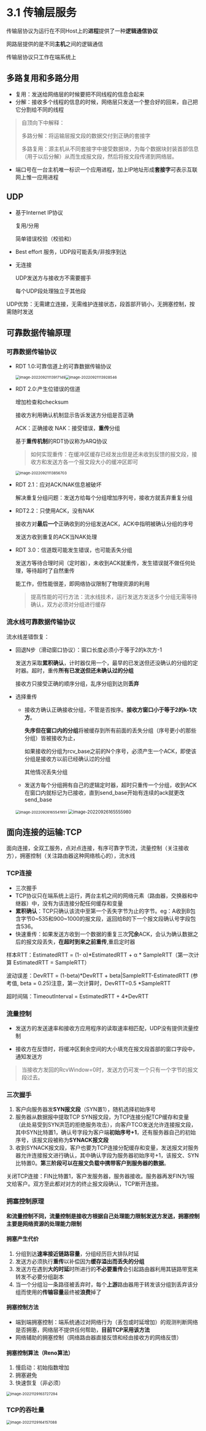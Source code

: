 # 3.1 传输层服务

传输层协议为运行在不同Host上的**进程**提供了一种**逻辑通信协议**

网路层提供的是不同**主机**之间的逻辑通信

传输层协议只工作在端系统上

## 多路复用和多路分用

* 复用：发送给网络层的时候要把不同线程的信息合起来
* 分解：接收多个线程的信息的时候，网络层只发送一个整合好的回来，自己把它分割给不同的线程

> 自顶向下中解释：
>
> 多路分解：将运输层报文段的数据交付到正确的套接字
>
> 多路复用：源主机从不同套接字中接受数据块，为每个数据块封装首部信息（用于以后分解）从而生成报文段，然后将报文段传递到网络层。

* 端口号在一台主机唯一标识一个应用进程，加上IP地址形成**套接字**可表示互联网上惟一应用进程

## UDP

* 基于Internet IP协议

  复用/分用

  简单错误校验（校验和）

* Best effort 服务，UDP段可能丢失/非按序到达

* 无连接

  UDP发送方与接收方不需要握手

  每个UDP段处理独立于其他段

UDP优势：无需建立连接，无需维护连接状态，段首部开销小，无拥塞控制，按需随时发送

## 可靠数据传输原理

### 可靠数据传输协议

* RDT 1.0:可靠信道上的可靠数据传输协议

  <img src="笔记图片/image-20220921113917149.png" alt="image-20220921113917149" style="zoom: 67%;" /><img src="笔记图片/image-20220921113928546.png" alt="image-20220921113928546" style="zoom: 67%;" />

* RDT 2.0:产生位错误的信道

  增加检查和checksum

  接收方利用确认机制显示告诉发送方分组是否正确

  ACK：正确接收 NAK：接受错误，**重传**分组

  基于**重传机制**的RDT协议称为ARQ协议

  > 如何实现重传：在缓冲区缓存已经发出但是还未收到反馈的报文段，接收方和发送方各一个报文段大小的缓冲区即可

  <img src="笔记图片/image-20220921113856703.png" alt="image-20220921113856703" style="zoom:67%;" />

* RDT 2.1：应对ACK/NAK信息被破坏

  解决重复分组问题：发送方给每个分组增加序列号，接收方就丢弃重复分组

* RDT2.2：只使用ACK，没有NAK

  接收方对**最后一个**正确收到的分组发送ACK，ACK中指明被确认分组的序号

  发送方收到重复的ACK当NAK处理

* RDT 3.0：信道既可能发生错误，也可能丢失分组

  发送方等待合理时间（定时器），未收到ACK就重传，发生错误就不做任何处理，等待超时了自然重传

  能工作，但性能很差，即网络协议限制了物理资源的利用
  
  > 提高性能的可行方法：流水线技术，运行发送方发送多个分组无需等待确认，双方必须对分组进行缓存

### 流水线可靠数据传输协议

流水线差错恢复：

* 回退N步（滑动窗口协议）：窗口长度必须小于等于2的k次方-1

  发送方采取**累积确认**，计时器仅用一个，最早的已发送但还没确认的分组的定时器。超时，重传**所有已发送但还未确认过的分组**

  接收方只接受正确的顺序分组，乱序分组到达则**丢弃**

* 选择重传

  * 接收方确认正确接收分组，不管是否按序。**接收方窗口小于等于2的k-1次方**。

    **失序但在窗口内的分组**将被缓存到所有前面的丢失分组（序号更小的那些分组）皆被接收为止，

    如果接收的分组为rcv_base之前的N个序号，必须产生一个ACK，即使该分组是接收方以前已经确认过的分组

    其他情况丢失分组

  * 发送方每个分组拥有自己的逻辑定时器，超时只重传一个分组，收到ACK在窗口内就标记为已接收，直到send_base开始有连续的ack就更改send_base

  <img src="笔记图片/image-20220926165541951.png" alt="image-20220926165541951" style="zoom:67%;" />

  <img src="笔记图片/image-20220926165555980.png" alt="image-20220926165555980" style="zoom:80%;" />

## 面向连接的运输:TCP

面向连接，全双工服务，点对点连接，有序可靠字节流，流量控制（关注接收方），拥塞控制（关注路由器这种网络核心的），流水线

### TCP连接

* 三次握手
* TCP协议只在端系统上运行，两台主机之间的网络元素（路由器，交换器和中继器）中，没有为该连接分配任何缓存和变量
* **累积确认**：TCP只确认该流中至第一个丢失字节为止的字节。eg：A收到B包含字节0\~535和900~1000的报文段，返回给B的下一个报文段确认号字段包含536。
* 快速重传：如果发送方收到一个数据的重复三次**冗余**ACK，会认为确认数据之后的报文段丢失，**在超时到来之前重传**,重启定时器

样本RTT：EstimatedRTT = (1- α)*EstimatedRTT + α * SampleRTT（第一次计算 EstimatedRTT = SampleRTT）

波动误差：DevRTT = (1-beta)*DevRTT + beta|SampleRTT-EstimatedRTT  (参考值, beta = 0.25)注意，第一次计算时，DevRTT=0.5 *SampleRTT

超时间隔：TimeoutInterval = EstimatedRTT + 4*DevRTT

### 流量控制

* 发送方的发送速率和接收方应用程序的读取速率相匹配，UDP没有提供流量控制

* 接收方在反馈时，将缓冲区剩余空间的大小填充在报文段首部的窗口字段中，通知发送方

> 当接收方发回的RcvWindow=0时，发送方仍可发一个只有一个字节的报文段过去。

### 三次握手

1. 客户向服务器发**SYN报文段**（SYN置1），随机选择初始序号
2. 服务器从数据报中提取TCP SYN报文段，为TCP连接分配TCP缓存和变量（此处易受到SYN洪范的拒绝服务攻击），向客户TCO发送允许连接报文段，其中SYN比特置1，确认号字段为客户端**初始序号+1**，还有服务器自己的初始序号，该报文段被称为**SYNACK报文段**
3. 收到SYNACK报文段，客户也要为TCP连接分配缓存和变量，发送报文对服务器允许连接报文进行确认，其中确认字段为服务器初始序号+1，该报文、SYN比特置0。**第三阶段可以在报文负载中携带客户到服务器的数据**。

关闭TCP连接：FIN比特置1，客户发服务器，服务器接收。服务器再发FIN为1报文给客户。双方至此都对对方的终止报文段确认，TCP断开连接。

### 拥塞控制原理

**和流量控制不同，流量控制是接收方根据自己处理能力限制发送方发送，拥塞控制主要是网络资源的处理能力限制**

#### 拥塞产生代价

1. 分组到达**速率接近链路容量**，分组经历巨大排队时延
2. 发送方必须执行**重传**以补偿因为**缓存溢出而丢失的分组**
3. 发送方在遇到**大的时延**时所进行的**不必要重传**会引起路由器利用其链路带宽来转发不必要分组副本
4. 当一个分组沿一条路径被丢弃时，每个**上游**路由器用于转发该分组到丢弃该分组而使用的**传输容量**最终被**浪费**掉了

#### 拥塞控制方法

* 端到端拥塞控制：端系统通过对网络行为（丢包或时延增加）的观测判断网络是否拥塞，网络层不提供任何帮助，**目前TCP采用该方法**
* 网络辅助的拥塞控制（网络路由器直接反馈和经由接收方的网络反馈）

#### 拥塞控制算法（Reno算法）

1. 慢启动：初始指数增加
2. 拥塞避免
3. 快速恢复（非必须）

<img src="笔记图片/image-20221129163727294.png" alt="image-20221129163727294" style="zoom:67%;" />

### TCP的吞吐量

<img src="笔记图片/image-20221129164157088.png" alt="image-20221129164157088" style="zoom:67%;" />
